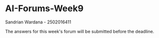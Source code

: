 # AI-Forums-Week9

Sandrian Wardana - 2502016411

The answers for this week's forum will be submitted before the deadline.
